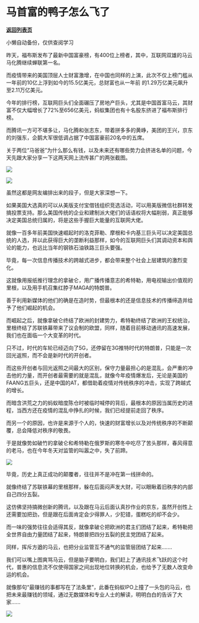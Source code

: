 # 马首富的鸭子怎么飞了

[**返回列表页**](/gzh/政事堂2019)

小懒自动备份，仅供查阅学习

昨天，福布斯发布了最新中国富豪榜，有400位上榜者，其中，互联网双雄的马云马化腾继续蝉联第一名。

  

而疫情带来的美国顶层人士财富激增，在中国也同样的上演，此次不仅上榜门槛从一年前的10亿上浮到如今的15.5亿美元，总财富也从一年前
的1.29万亿美元飙升至2.11万亿美元。

  

今年的排行榜，互联网巨头们全面碾压了房地产巨头，尤其是中国首富马云，其财富不仅大幅增长了72%至656亿美元，蚂蚁集团也有十名股东挤进了福布斯排行榜。

  

而腾讯一方可不堪多让，马化腾和张志东，带着拼多多的黄峥，美团的王兴，京东的刘强东，企鹅大军很低调占据了中国富豪前20名中的五席。

  

关于两位“马爸爸”为什么那么有钱，以及未来还有哪些势力会挤进名单的问题，今天先跟大家分享一下这两天网上流传甚广的两张截图。

  

![](https://mmbiz.qpic.cn/mmbiz_png/rxhS23yu8cMGMQMic4hmyTV8KdtVT0lngOQw4RdtPbH0dcKMlhnmh37DJOLrPFe4AiaaerY0RgibFYibMDsgfUp5OQ/640?wx_fmt=png)

![](https://mmbiz.qpic.cn/mmbiz_png/rxhS23yu8cMGMQMic4hmyTV8KdtVT0lngxJgc03wXicTYuzrLK1nib4RHneue5xOh7uQdrrxkgibcuQIISxPTsj5ow/640?wx_fmt=png)

虽然这都是网友编排出来的段子，但是大家深想一下。

  

如果美国大选真的可以从美版支付宝借钱组织竞选活动，可以用美版微信社群转发搞投票支持。那么美国传统的企业和建制派大佬们的话语权将大幅削弱，真正能够决定美国总统归属的，将是这些手握巨大能量的互联网大佬。

  

就像一百多年前美国快速崛起时的洛克菲勒、摩根和卡内基三巨头可以决定美国总统的人选，并以此获得巨大的垄断利益那样，如今的互联网巨头们其调动资本和舆论的能力，也远比当年的钢铁石油铁路三巨头要强。

  

毕竟，每一次信息传播技术的跨越式进步，都会带来整个社会上层建筑的激烈变化。

  

这就像用报纸推行理念的拿破仑，用广播传播意志的希特勒，用电视输出价值观的里根，以及用手机召集红脖子MAGA的特朗普。  

  

善于利用新媒体的他们的确是在造时势，但最根本的还是信息技术的传播缔造并给予了他们崛起的机会。  

  

而崛起之后，就像拿破仑终结了欧洲的封建势力，希特勒终结了欧洲的王权统治，里根终结了苏联铁幕带来了议会制的欧盟，同样，随着目前移动通讯的高速发展，我们也在面临一个大变革的时代。

  

只不过，时代的车轮已经迈向了5G，还停留在3G推特时代的特朗普，只能是一次回光返照，而不会是新时代的开创者。

  

而这些开创者与回光返照之间最大的区别，保守力量最担心的是混乱，会严重的冲击他的力量，而开创者最需要的就是混乱，就像今年疫情爆发后，无论是美国的FAANG五巨头，还是中国的AT，都借助着疫情对传统秩序的冲击，实现了跨越式的增长。

  

而暗含洪荒之力的蚂蚁暗度陈仓时被临时喊停的背后，最根本的原因当属历史的进程，当西方还在疫情的混乱中挣扎的时候，我们已经提前走回了秩序。  

  

而另一个的原因，也许是来源于个人的，快速的财富增长以及对传统秩序的不断颠覆，总会降低对秩序的敬畏。

  

于是就像势如破竹的拿破仑和希特勒在俄罗斯的寒冬中吃尽了苦头那样，春风得意的老马，也在今年冬天对监管的叫嚣之中，失了前蹄。

  

![](https://mmbiz.qpic.cn/mmbiz_png/rxhS23yu8cMGMQMic4hmyTV8KdtVT0lng0xzEgtQRFXj66AvsBhgqMkN9yaYWsyagqt6JZPqW6m5MJrhTfMa2rg/640?wx_fmt=png)

  

毕竟，历史上真正成功的颠覆者，往往并不是冲在第一线拼命的。

  

就像终结了苏联铁幕的里根那样，躲在后面闷声发大财，可以眼瞅着旧秩序的内部自己四分五裂。

  

这仿佛坚持搞微创新的腾讯，以及跟在马云后面认真抄作业的京东，虽然开创性上还需要加把劲，但是跟在后面肯定会少得罪人，少犯错，蛋糕吃的却不会少。

  

而一味的强势往往会适得其反，就像拿破仑把欧洲的君主们团结了起来，希特勒把全世界自由力量团结了起来，特朗普把四分五裂的民主党团结了起来。

  

同样，挥斥方遒的马云，也把分业监管互不通气的监管层团结了起来.......

  

我们可以嘴上图爽骂马云，但是脑子要明白，我们赶上了通讯技术飞跃的这个时代，普惠的信息流不仅使得国家之间出现地位转换的机会，也给予了无数人改变命运的机会。

  

就像那句“最赚钱的事都写在了法条里”，此番在蚂蚁IPO上撞了一头包的马云，也把未来最赚钱的领域，通过无数媒体和专业人士的解读，明明白白的告诉了大家......  

  

![](https://mmbiz.qpic.cn/mmbiz_jpg/rxhS23yu8cPp0iaKAfe0ZsWfgGcY72o9Nror8TicrtnlDsqzY7y4Kum4fM3X0FMEGlbvm9HvZUiaETSnLt4DHNLbQ/640?wx_fmt=jpeg)

